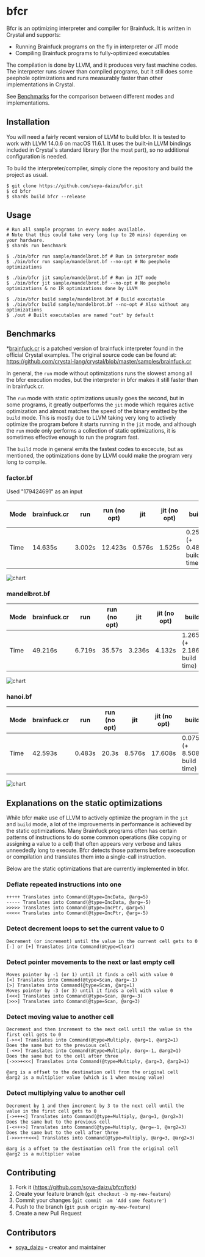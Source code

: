 # bfcr

Bfcr is an optimizing interpreter and compiler for Brainfuck.
It is written in Crystal and supports:

- Running Brainfuck programs on the fly in interpreter or JIT mode
- Compiling Brainfuck programs to fully-optimized executables

The compilation is done by LLVM, and it produces very fast machine codes. The interpreter runs slower than compiled programs, but it still does some peephole optimizations and runs measurably faster than other implementations in Crystal.

See [Benchmarks](https://github.com/soya-daizu/bfcr#benchmarks) for the comparison between different modes and implementations.

## Installation

You will need a fairly recent version of LLVM to build bfcr. It is tested to work with LLVM 14.0.6 on macOS 11.6.1. It uses the built-in LLVM bindings included in Crystal's standard library (for the most part), so no additional configuration is needed.

To build the interpreter/compiler, simply clone the repository and build the project as usual.

```shell
$ git clone https://github.com/soya-daizu/bfcr.git
$ cd bfcr
$ shards build bfcr --release
```

## Usage

```shell
# Run all sample programs in every modes available.
# Note that this could take very long (up to 20 mins) depending on your hardware.
$ shards run benchmark

$ ./bin/bfcr run sample/mandelbrot.bf # Run in interpreter mode
$ ./bin/bfcr run sample/mandelbrot.bf --no-opt # No peephole optimizations

$ ./bin/bfcr jit sample/mandelbrot.bf # Run in JIT mode
$ ./bin/bfcr jit sample/mandelbrot.bf --no-opt # No peephole optimizations & no IR optimizations done by LLVM

$ ./bin/bfcr build sample/mandelbrot.bf # Build executable
$ ./bin/bfcr build sample/mandelbrot.bf --no-opt # Also without any optimizations
$ ./out # Built executables are named "out" by default
```

## Benchmarks

\*[brainfuck.cr](https://gist.github.com/soya-daizu/16eed302d7d4d55181f5f5243ef08a50) is a patched version of brainfuck interpreter found in the official Crystal examples. The original source code can be found at: https://github.com/crystal-lang/crystal/blob/master/samples/brainfuck.cr

In general, the `run` mode without optimizations runs the slowest among all the bfcr execution modes, but the interpreter in bfcr makes it still faster than in brainfuck.cr.

The `run` mode with static optimizations usually goes the second, but in some programs, it greatly outperforms the `jit` mode which requires active optimization and almost matches the speed of the binary emitted by the `build` mode. This is mostly due to LLVM taking very long to actively optimize the program before it starts running in the `jit` mode, and although the `run` mode only performs a collection of static optimizations, it is sometimes effective enough to run the program fast.

The `build` mode in general emits the fastest codes to excecute, but as mentioned, the optimizations done by LLVM could make the program very long to compile.

### factor.bf

Used "179424691" as an input

| Mode | brainfuck.cr | run    | run (no opt) | jit    | jit (no opt) | build                        | build (no opt)               |
| ---- | ------------ | ------ | ------------ | ------ | ------------ | ---------------------------- | ---------------------------- |
| Time | 14.635s      | 3.002s | 12.423s      | 0.576s | 1.525s       | 0.251s (+ 0.483s build time) | 1.112s (+ 0.625s build time) |

![chart](media/factor.png)

### mandelbrot.bf

| Mode | brainfuck.cr | run    | run (no opt) | jit    | jit (no opt) | build                        | build (no opt)               |
| ---- | ------------ | ------ | ------------ | ------ | ------------ | ---------------------------- | ---------------------------- |
| Time | 49.216s      | 6.719s | 35.57s       | 3.236s | 4.132s       | 1.265s (+ 2.186s build time) | 3.604s (+ 0.619s build time) |

![chart](media/mandelbrot.png)

### hanoi.bf

| Mode | brainfuck.cr | run    | run (no opt) | jit    | jit (no opt) | build                        | build (no opt)               |
| ---- | ------------ | ------ | ------------ | ------ | ------------ | ---------------------------- | ---------------------------- |
| Time | 42.593s      | 0.483s | 20.3s        | 8.576s | 17.608s      | 0.075s (+ 8.508s build time) | 8.769s (+ 8.748s build time) |

![chart](media/hanoi.png)

## Explanations on the static optimizations

While bfcr make use of LLVM to actively optimize the program in the `jit` and `build` mode, a lot of the improvements in performance is achieved by the static optimizations. Many Brainfuck programs often has certain patterns of instructions to do some common operations (like copying or assigning a value to a cell) that often appears very verbose and takes unneededly long to execute. Bfcr detects those patterns before excecution or compilation and translates them into a single-call instruction.

Below are the static optimizations that are currently implemented in bfcr.

### Deflate repeated instructions into one

```brainfuck
+++++ Translates into Command(@type=IncData, @arg=5)
----- Translates into Command(@type=IncData, @arg=-5)
>>>>> Translates into Command(@type=IncPtr, @arg=5)
<<<<< Translates into Command(@type=IncPtr, @arg=-5)
```

### Detect decrement loops to set the current value to 0

```brainfuck
Decrement (or increment) until the value in the current cell gets to 0
[-] or [+] Translates into Command(@type=Clear)
```

### Detect pointer movements to the next or last empty cell

```brainfuck
Moves pointer by -1 (or 1) until it finds a cell with value 0
[<] Translates into Command(@type=Scan, @arg=-1)
[>] Translates into Command(@type=Scan, @arg=1)
Moves pointer by -3 (or 3) until it finds a cell with value 0
[<<<] Translates into Command(@type=Scan, @arg=-3)
[>>>] Translates into Command(@type=Scan, @arg=3)
```

### Detect moving value to another cell

```brainfuck
Decrement and then increment to the next cell until the value in the first cell gets to 0
[->+<] Translates into Command(@type=Multiply, @arg=1, @arg2=1)
Does the same but to the previous cell
[-<+>] Translates into Command(@type=Multiply, @arg=-1, @arg2=1)
Does the same but to the cell after three
[->>>+<<<] Translates into Command(@type=Multiply, @arg=3, @arg2=1)

@arg is a offset to the destination cell from the original cell 
@arg2 is a multiplier value (which is 1 when moving value)
```

### Detect multiplying value to another cell

```brainfuck
Decrement by 1 and then increment by 3 to the next cell until the value in the first cell gets to 0
[->+++<] Translates into Command(@type=Multiply, @arg=1, @arg2=3)
Does the same but to the previous cell
[-<+++>] Translates into Command(@type=Multiply, @arg=-1, @arg2=3)
Does the same but to the cell after three
[->>>+++<<<] Translates into Command(@type=Multiply, @arg=3, @arg2=3)

@arg is a offset to the destination cell from the original cell 
@arg2 is a multiplier value
```

## Contributing

1. Fork it (<https://github.com/soya-daizu/bfcr/fork>)
2. Create your feature branch (`git checkout -b my-new-feature`)
3. Commit your changes (`git commit -am 'Add some feature'`)
4. Push to the branch (`git push origin my-new-feature`)
5. Create a new Pull Request

## Contributors

- [soya_daizu](https://github.com/soya-daizu) - creator and maintainer
